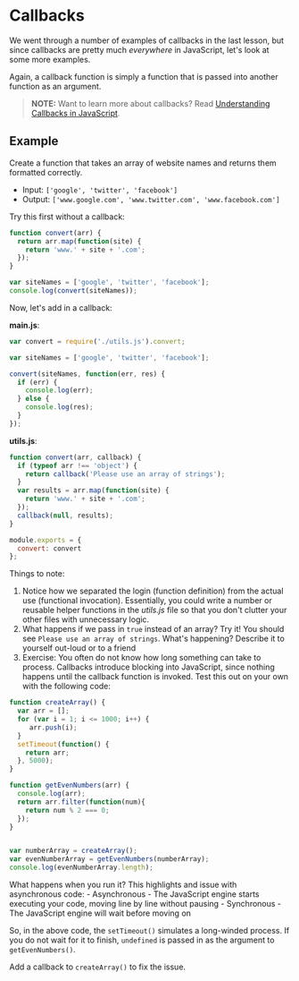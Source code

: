 # Callbacks

We went through a number of examples of callbacks in the last lesson, but since callbacks are pretty much *everywhere* in JavaScript, let's look at some more examples.

Again, a callback function is simply a function that is passed into another function as an argument.

> **NOTE:** Want to learn more about callbacks? Read [Understanding Callbacks in JavaScript](http://javascript.tutorialhorizon.com/2015/07/03/callback-function-javascript-tutorial/).  

## Example

Create a function that takes an array of website names and returns them formatted correctly.

- Input: `['google', 'twitter', 'facebook']`
- Output: `['www.google.com', 'www.twitter.com', 'www.facebook.com']`

Try this first without a callback:

```javascript
function convert(arr) {
  return arr.map(function(site) {
    return 'www.' + site + '.com';
  });
}

var siteNames = ['google', 'twitter', 'facebook'];
console.log(convert(siteNames));
```

Now, let's add in a callback:

**main.js**:

```javascript
var convert = require('./utils.js').convert;

var siteNames = ['google', 'twitter', 'facebook'];

convert(siteNames, function(err, res) {
  if (err) {
    console.log(err);
  } else {
    console.log(res);
  }
});
```

**utils.js**:

```javascript
function convert(arr, callback) {
  if (typeof arr !== 'object') {
    return callback('Please use an array of strings');
  }
  var results = arr.map(function(site) {
    return 'www.' + site + '.com';
  });
  callback(null, results);
}

module.exports = {
  convert: convert
};
```

Things to note:

1. Notice how we separated the login (function definition) from the actual use (functional invocation). Essentially, you could write a number or reusable helper functions in the *utils.js* file so that you don't clutter your other files with unnecessary logic.
1. What happens if we pass in `true` instead of an array? Try it! You should see `Please use an array of strings`. What's happening? Describe it to yourself out-loud or to a friend
1. Exercise: You often do not know how long something can take to process. Callbacks introduce blocking into JavaScript, since nothing happens until the callback function is invoked. Test this out on your own with the following code:

  ```javascript
  function createArray() {
    var arr = [];
    for (var i = 1; i <= 1000; i++) {
       arr.push(i);
    }
    setTimeout(function() {
      return arr;
    }, 5000);
  }

  function getEvenNumbers(arr) {
    console.log(arr);
    return arr.filter(function(num){
      return num % 2 === 0;
    });
  }


  var numberArray = createArray();
  var evenNumberArray = getEvenNumbers(numberArray);
  console.log(evenNumberArray.length);
  ```

  What happens when you run it? This highlights and issue with asynchronous code:
    - Asynchronous - The JavaScript engine starts executing your code, moving line by line without pausing
    - Synchronous - The JavaScript engine will wait before moving on

  So, in the above code, the `setTimeout()` simulates a long-winded process. If you do not wait for it to finish, `undefined` is passed in as the argument to `getEvenNumbers()`.  

  Add a callback to `createArray()` to fix the issue.
